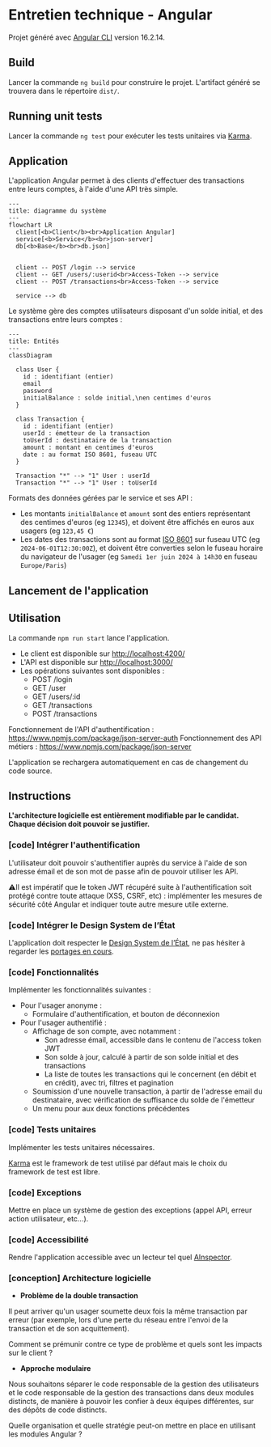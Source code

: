 # Entretien technique - Angular

Projet généré avec [Angular CLI](https://github.com/angular/angular-cli) version 16.2.14.

## Build

Lancer la commande `ng build` pour construire le projet. L'artifact généré se trouvera dans le répertoire `dist/`.

## Running unit tests

Lancer la commande `ng test` pour exécuter les tests unitaires via [Karma](https://karma-runner.github.io).

## Application

L'application Angular permet à des clients d'effectuer des transactions entre leurs comptes, à l'aide d'une API très simple.

```mermaid
---
title: diagramme du système
---
flowchart LR
  client[<b>Client</b><br>Application Angular]
  service[<b>Service</b><br>json-server]
  db[<b>Base</b><br>db.json]


  client -- POST /login --> service
  client -- GET /users/:userid<br>Access-Token --> service
  client -- POST /transactions<br>Access-Token --> service

  service --> db
```

Le système gère des comptes utilisateurs disposant d'un solde initial, et des transactions entre leurs comptes :

```mermaid
---
title: Entités
---
classDiagram

  class User {
    id : identifiant (entier)
    email
    password 
    initialBalance : solde initial,\nen centimes d'euros
  }

  class Transaction {
    id : identifiant (entier)
    userId : émetteur de la transaction
    toUserId : destinataire de la transaction
    amount : montant en centimes d'euros
    date : au format ISO 8601, fuseau UTC
  }

  Transaction "*" --> "1" User : userId
  Transaction "*" --> "1" User : toUserId
```

Formats des données gérées par le service et ses API :

- Les montants `initialBalance` et `amount` sont des entiers représentant des centimes d'euros (eg `12345`), et doivent être affichés en euros aux usagers (eg `123,45 €`)
- Les dates des transactions sont au format [ISO 8601](https://fr.wikipedia.org/wiki/ISO_8601) sur fuseau UTC (eg `2024-06-01T12:30:00Z`), et doivent être converties selon le fuseau horaire du navigateur de l'usager (eg `Samedi 1er juin 2024 à 14h30` en fuseau `Europe/Paris`)

## Lancement de l'application

## Utilisation

La commande `npm run start` lance l'application.

- Le client est disponible sur <http://localhost:4200/>
- L'API est disponible sur <http://localhost:3000/>
- Les opérations suivantes sont disponibles :
  - POST /login
  - GET /user
  - GET /users/:id
  - GET /transactions
  - POST /transactions

Fonctionnement de l'API d'authentification : <https://www.npmjs.com/package/json-server-auth>
Fonctionnement des API métiers : <https://www.npmjs.com/package/json-server>

L'application se rechargera automatiquement en cas de changement du code source.

## Instructions

**L'architecture logicielle est entièrement modifiable par le candidat.
Chaque décision doit pouvoir se justifier.**

### [code] Intégrer l'authentification

L'utilisateur doit pouvoir s'authentifier auprès du service à l'aide de son adresse émail et de son mot de passe afin de pouvoir utiliser les API.

⚠️Il est impératif que le token JWT récupéré suite à l'authentification soit protégé contre toute attaque (XSS, CSRF, etc) : implémenter les mesures de sécurité côté Angular et indiquer toute autre mesure utile externe.

### [code] Intégrer le Design System de l’État

L'application doit respecter le [Design System de l’État](https://www.systeme-de-design.gouv.fr/prise-en-main-et-perimetre/), ne pas hésiter à regarder les [portages en cours](https://www.systeme-de-design.gouv.fr/communaute/portages-en-cours/).

### [code] Fonctionnalités

Implémenter les fonctionnalités suivantes :

- Pour l'usager anonyme :
  - Formulaire d'authentification, et bouton de déconnexion
- Pour l'usager authentifié :
  - Affichage de son compte, avec notamment :
    - Son adresse émail, accessible dans le contenu de l'access token JWT
    - Son solde à jour, calculé à partir de son solde initial et des transactions
    - La liste de toutes les transactions qui le concernent (en débit et en crédit), avec tri, filtres et pagination
  - Soumission d'une nouvelle transaction, à partir de l'adresse email du destinataire, avec vérification de suffisance du solde de l'émetteur
  - Un menu pour aux deux fonctions précédentes

### [code] Tests unitaires

Implémenter les tests unitaires nécessaires.

[Karma](https://karma-runner.github.io) est le framework de test utilisé par défaut mais le choix du framework de test est libre.

### [code] Exceptions

Mettre en place un système de gestion des exceptions (appel API, erreur action utilisateur, etc...).

### [code] Accessibilité

Rendre l'application accessible avec un lecteur tel quel [AInspector](https://addons.mozilla.org/fr/firefox/addon/ainspector-wcag/).

### [conception] Architecture logicielle

- **Problème de la double transaction**

Il peut arriver qu'un usager soumette deux fois la même transaction par erreur (par exemple, lors d'une perte du réseau entre l'envoi de la transaction et de son acquittement).

Comment se prémunir contre ce type de problème et quels sont les impacts sur le client ?

- **Approche modulaire**

Nous souhaitons séparer le code responsable de la gestion des utilisateurs et le code responsable de la gestion des transactions dans deux modules distincts, de manière à pouvoir les confier à deux équipes différentes, sur des dépôts de code distincts.

Quelle organisation et quelle stratégie peut-on mettre en place en utilisant les modules Angular ?

